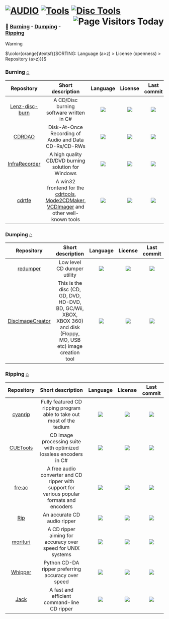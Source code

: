 # [![AUDIO](https://flat.badgen.net/badge/HyMPS/AUDIO/green?scale=1.8)](https://github.com/FORARTfe/HyMPS#- "AUDIO section") [![Tools](https://flat.badgen.net/badge/HyMPS/Tools/blue?scale=1.8&label=)](https://github.com/FORARTfe/HyMPS/blob/main/Audio/Tools.md#-- "Tools page") [![Disc Tools](https://flat.badgen.net/badge/HyMPS/Disc%20Tools/red?scale=1.8&label=)](#--- "Disc Tools sub") <img align="right" alt="Page Visitors Today" src="https://api.visitorbadge.io/api/daily?path=https%3A%2F%2Fgithub.com%2FFORARTfe%2FHyMPS%2Fblob%2Fmain%2FAudio%2FDiscsTools.md&label=PVT&labelColor=%23323232&countColor=%23c2ff00&style=flat-square&labelStyle=none">

### 📁 [Burning](#burning-) - [Dumping](#dumping-) - [Ripping](#ripping-)

> [!WARNING]
> $\color{orange}\textsf{{SORTING: Language (a>z) > License (openness) > Repository (a>z)}}$

### Burning [⌂](#--)
|Repository|Short description|Language|License|Last commit|
|:-:|:-:|:-:|:-:|:-:|
|[Lenz-disc-burn](https://github.com/LenzB1987/Lenz-disc-burn#readme)|A CD/Disc burning software written in C#|[![](https://img.shields.io/github/languages/top/LenzB1987/Lenz-disc-burn?color=pink&style=flat-square)](https://github.com/LenzB1987/Lenz-disc-burn/graphs/contributors)|[![](https://flat.badgen.net/github/license/LenzB1987/Lenz-disc-burn?label=)](https://github.com/LenzB1987/Lenz-disc-burn/blob/master/LICENSE)|[![](https://img.shields.io/github/last-commit/LenzB1987/Lenz-disc-burn?style=flat-square&label=)](https://github.com/LenzB1987/Lenz-disc-burn/graphs/code-frequency)|
|[CDRDAO](https://sourceforge.net/projects/cdrdao/)|Disk-At-Once Recording of Audio and Data CD-Rs/CD-RWs|[![](https://img.shields.io/github/languages/top/cdrdao/cdrdao?color=pink&style=flat-square)](https://github.com/cdrdao/cdrdao/graphs/contributors)|[![](https://flat.badgen.net/github/license/cdrdao/cdrdao?label=)](https://github.com/cdrdao/cdrdao/blob/master/COPYING)|[![](https://img.shields.io/github/last-commit/cdrdao/cdrdao/master?style=flat-square&label=)](https://github.com/cdrdao/cdrdao/graphs/code-frequency)|
|[InfraRecorder](https://sourceforge.net/projects/infrarecorder/)|A high quality CD/DVD burning solution for Windows|[![](https://img.shields.io/badge/C%2B%2B-pink?style=flat-square)](https://sourceforge.net/p/infrarecorder/code)|[![](https://img.shields.io/badge/GPL_2.0-blue?style=flat-square)](#)|[![](https://img.shields.io/date/1346513995?color=lightgrey&style=flat-square&label=)](https://sourceforge.net/p/infrarecorder/code/commit_browser)|
|[cdrtfe](https://sourceforge.net/projects/cdrtfe/)|A win32 frontend for the [cdrtools](https://web.archive.org/web/20140619183227/http://cdrecord.org/private/cdrecord.html), [Mode2CDMaker](http://www.geocities.ws/dextstuff/mode2cdmaker.html), [VCDImager](https://www.gnu.org/software/vcdimager/) and other well-known tools|[![](https://img.shields.io/badge/Delphi%2FKylix-pink?style=flat-square)](https://sourceforge.net/p/cdrtfe/code)|[![](https://img.shields.io/badge/Other%20License-blue?style=flat-square)](#)|[![](https://img.shields.io/date/1514805502?color=lightgrey&style=flat-square&label=)](https://sourceforge.net/p/cdrtfe/code/commit_browser)|


### Dumping [⌂](#--)
|Repository|Short description|Language|License|Last commit|
|:-:|:-:|:-:|:-:|:-:|
|[redumper](https://github.com/superg/redumper#readme)|Low level CD dumper utility|[![](https://img.shields.io/github/languages/top/superg/redumper?color=pink&style=flat-square)](https://github.com/superg/redumper/graphs/contributors)|[![](https://flat.badgen.net/github/license/superg/redumper?label=)](https://github.com/superg/redumper/blob/main/LICENSE)|[![](https://img.shields.io/github/last-commit/superg/redumper?style=flat-square&label=)](https://github.com/superg/redumper/graphs/code-frequency)|
|[DiscImageCreator](https://github.com/saramibreak/DiscImageCreator#readme)|This is the disc (CD, GD, DVD, HD-DVD, BD, GC/Wii, XBOX, XBOX 360) and disk (Floppy, MO, USB etc) image creation tool|[![](https://img.shields.io/github/languages/top/saramibreak/DiscImageCreator?color=pink&style=flat-square)](https://github.com/saramibreak/DiscImageCreator/graphs/contributors)|[![](https://flat.badgen.net/github/license/saramibreak/DiscImageCreator?label=)](https://github.com/saramibreak/DiscImageCreator/blob/master/LICENSE)|[![](https://img.shields.io/github/last-commit/saramibreak/DiscImageCreator/master?style=flat-square&label=)](https://github.com/saramibreak/DiscImageCreator/graphs/code-frequency)|


### Ripping [⌂](#--)
|Repository|Short description|Language|License|Last commit|
|:-:|:-:|:-:|:-:|:-:|
|[cyanrip](https://github.com/cyanreg/cyanrip#readme)|Fully featured CD ripping program able to take out most of the tedium|[![](https://img.shields.io/github/languages/top/cyanreg/cyanrip?color=pink&style=flat-square)](https://github.com/cyanreg/cyanrip/graphs/contributors)|[![](https://flat.badgen.net/github/license/cyanreg/cyanrip?label=)](https://github.com/cyanreg/cyanrip/blob/master/LICENSE.md)|[![](https://img.shields.io/github/last-commit/cyanreg/cyanrip?style=flat-square&label=)](https://github.com/cyanreg/cyanrip/graphs/code-frequency)|
|[CUETools](https://github.com/gchudov/cuetools.net#readme)|CD image processing suite with optimized lossless encoders in C#|[![](https://img.shields.io/github/languages/top/gchudov/cuetools.net?color=pink&style=flat-square)](https://github.com/gchudov/cuetools.net/graphs/contributors)|[![](https://flat.badgen.net/badge/license/Other/blue?label=)](https://github.com/gchudov/cuetools.net/blob/master/License.txt)|[![](https://img.shields.io/github/last-commit/gchudov/cuetools.net/master?style=flat-square&label=)](https://github.com/gchudov/cuetools.net/graphs/code-frequency)|
|[fre:ac](https://github.com/enzo1982/freac#readme)|A free audio converter and CD ripper with support for various popular formats and encoders|[![](https://img.shields.io/github/languages/top/enzo1982/freac?color=pink&style=flat-square)](https://github.com/enzo1982/freac/graphs/contributors)|[![](https://flat.badgen.net/github/license/enzo1982/freac?label=)](https://github.com/enzo1982/freac/blob/master/COPYING)|[![](https://img.shields.io/github/last-commit/enzo1982/freac/master?style=flat-square&label=)](https://github.com/enzo1982/freac/graphs/code-frequency)|
|[Rip](https://github.com/sbooth/Rip#readme)|An accurate CD audio ripper|[![](https://img.shields.io/github/languages/top/sbooth/Rip?color=pink&style=flat-square)](https://github.com/sbooth/Rip/graphs/contributors)|[![](https://flat.badgen.net/github/license/sbooth/Rip?label=)](https://github.com/sbooth/Rip/blob/master/COPYING.txt)|[![](https://img.shields.io/github/last-commit/sbooth/Rip/master?style=flat-square&label=)](https://github.com/sbooth/Rip/graphs/code-frequency)|
|[morituri](https://github.com/thomasvs/morituri#readme)|A CD ripper aiming for accuracy over speed for UNIX systems|[![](https://img.shields.io/github/languages/top/thomasvs/morituri?color=pink&style=flat-square)](https://github.com/thomasvs/morituri/graphs/contributors)|[![](https://flat.badgen.net/github/license/thomasvs/morituri?label=)](https://github.com/thomasvs/morituri/blob/master/COPYING)|[![](https://img.shields.io/github/last-commit/thomasvs/morituri/master?style=flat-square&label=)](https://github.com/thomasvs/morituri/graphs/code-frequency)|
|[Whipper](https://github.com/whipper-team/whipper#readme)|Python CD-DA ripper preferring accuracy over speed|[![](https://img.shields.io/github/languages/top/whipper-team/whipper?color=pink&style=flat-square)](https://github.com/whipper-team/whipper/graphs/contributors)|[![](https://flat.badgen.net/github/license/whipper-team/whipper?label=)](https://github.com/whipper-team/whipper/blob/master/LICENSE)|[![](https://img.shields.io/github/last-commit/whipper-team/whipper/master?style=flat-square&label=)](https://github.com/whipper-team/whipper/graphs/code-frequency)|
|[Jack](https://github.com/jack-cli-cd-ripper/jack#readme)|A fast and efficient command-line CD ripper|[![](https://img.shields.io/github/languages/top/jack-cli-cd-ripper/jack?color=pink&style=flat-square)](https://github.com/jack-cli-cd-ripper/jack/graphs/contributors)|[![](https://flat.badgen.net/github/license/jack-cli-cd-ripper/jack?label=)](https://github.com/jack-cli-cd-ripper/jack/blob/master/LICENSE)|[![](https://img.shields.io/github/last-commit/jack-cli-cd-ripper/jack/python3-mb?style=flat-square&label=)](https://github.com/jack-cli-cd-ripper/jack/graphs/code-frequency)|

